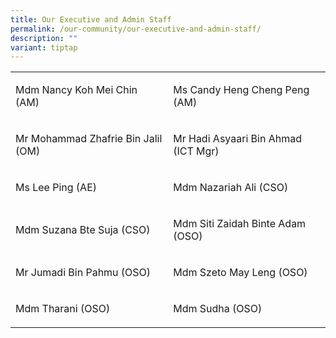 ```yaml
---
title: Our Executive and Admin Staff
permalink: /our-community/our-executive-and-admin-staff/
description: ""
variant: tiptap
---
```

<table style="minWidth: 50px">
<colgroup>
<col>
<col>
</colgroup>
<tbody>
<tr>
<td rowspan="1" colspan="1">
<p>Mdm Nancy Koh Mei Chin (AM)</p>
</td>
<td rowspan="1" colspan="1">
<p>Ms Candy Heng Cheng Peng (AM)</p>
</td>
</tr>
<tr>
<td rowspan="1" colspan="1">
<p>Mr Mohammad Zhafrie Bin Jalil (OM)</p>
</td>
<td rowspan="1" colspan="1">
<p>Mr Hadi Asyaari Bin Ahmad (ICT Mgr)</p>
</td>
</tr>
<tr>
<td rowspan="1" colspan="1">
<p>Ms Lee Ping (AE)</p>
</td>
<td rowspan="1" colspan="1">
<p>Mdm Nazariah Ali (CSO)</p>
</td>
</tr>
<tr>
<td rowspan="1" colspan="1">
<p>Mdm Suzana Bte Suja (CSO)</p>
</td>
<td rowspan="1" colspan="1">
<p>Mdm Siti Zaidah Binte Adam (OSO)</p>
</td>
</tr>
<tr>
<td rowspan="1" colspan="1">
<p>Mr Jumadi Bin Pahmu (OSO)</p>
</td>
<td rowspan="1" colspan="1">
<p>Mdm Szeto May Leng (OSO)</p>
</td>
</tr>
<tr>
<td rowspan="1" colspan="1">
<p>Mdm Tharani (OSO)</p>
</td>
<td rowspan="1" colspan="1">
<p>Mdm Sudha (OSO)</p>
</td>
</tr>
</tbody>
</table>
<p></p>